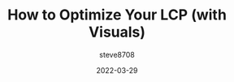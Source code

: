 ---
author: steve8708
date: 2022-03-29
draft: true
publisher: thepracticaldev
tags:
  - performance
  - web-vitals
  - optimization
target_url: https://dev.to/steve8708/how-to-optimize-your-lcp-w-visuals-11m3
title: How to Optimize Your LCP (with Visuals)
---